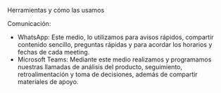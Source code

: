 Herramientas y cómo las usamos

Comunicación:
 - WhatsApp: Este medio, lo utilizamos para avisos rápidos, compartir contenido sencillo, preguntas rápidas y para acordar los horarios y fechas de cada meeting.
 - Microsoft Teams: Mediante este medio realizamos y programamos nuestras llamadas de análisis del producto, seguimiento, retroalimentación y toma de decisiones, además de compartir materiales de apoyo.
